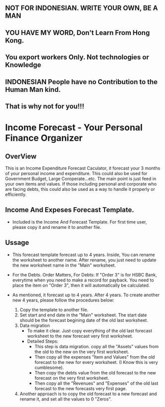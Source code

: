 ## NOT FOR INDONESIAN. WRITE YOUR OWN, BE A MAN
## YOU HAVE MY WORD, Don't Learn From Hong Kong.
## You export workers Only. Not technologies or Knowledge
## INDONESIAN People have no Contribution to the Human Man kind.
## That is why not for you!!!

# Income Forecast - Your Personal Finance Organizer

## OverView

This is an Income Expenditure Forecast Caculator, it forecast your 3 months of your personal income and expenditure.
This could also be used for Government Budget, Large Coroperate...etc. The main point is just feed in your own items
and values. If those including personal and corporate who are facing debts, this could also be used as a way to handle
it properly or efficiently. 

## Income And Expeses Forecast Template.

 * Included is the Income And Forecast Template. For first time user, please copy it and rename it to another file.
    
## Ussage

* This forecast template forecast up to 4 years. Inside, You can rename the worksheet to another name. 
  After rename, you just need to update the new worksheet name in the "Main" worksheet. 

* For the Debts. Order Matters, For Debts: If "Order 3" is for HSBC Bank, everytime when you need to make a record for payback. 
  You need to place the item on "Order 3", then it will automatically be  calculated. 

* As mentioned, it forecast up to 4 years. After 4 years. To create another new 4 years, please follow the procedures below:
    1. Copy the template to another file.
    2. Set start and end date in the "Main" worksheet. The start date should be the forecast begining date of the old last worksheet.
    3. Data migration
        - To make it clear. Just copy everything of the old last forecast worksheet to the new forecast very first worksheet. 
        * Detailed Steps:
          - This step is data migration. copy all the "Assets" values from the old to the new on the very first worksheet. 
          - Then copy all the expenses "Item and Values" from the old forecast to the new for every worksheet. (I Know this is very cumblesome).
          - Then copy the debts value from the old forecast to the new forecast on the very first worksheet.
          - Then copy all the "Revenues" and "Expenses" of the old last forecast to the new forecasts very first page. 
    4. Another approach is to copy the old forecast to a new forecast and rename it, and set all the values to 0 "Zeros".